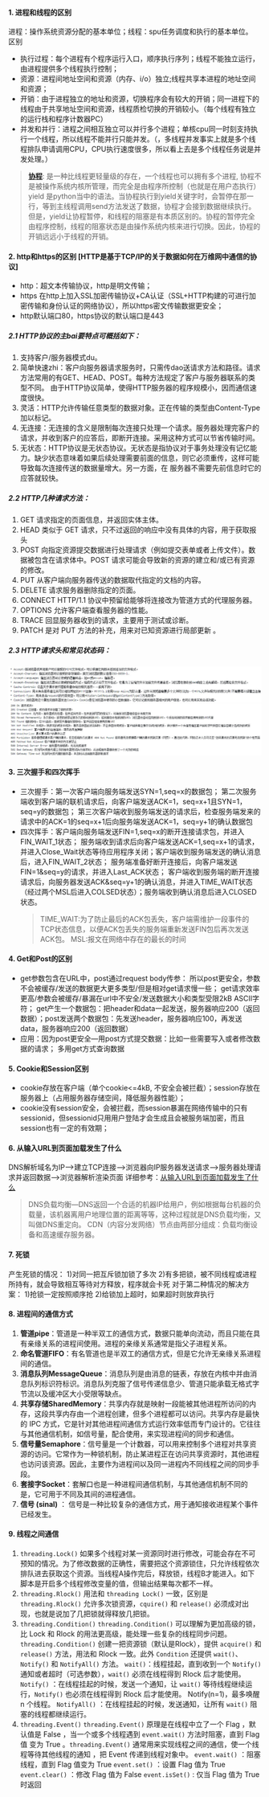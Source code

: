#### 1. 进程和线程的区别
进程：操作系统资源分配的基本单位；线程：spu任务调度和执行的基本单位。
区别
* 执行过程：每个进程有个程序运行入口，顺序执行序列；线程不能独立运行，由进程提供多个线程执行控制；
* 资源：进程间地址空间和资源（内存、i/o）独立;线程共享本进程的地址空间和资源；
* 开销：由于进程独立的地址和资源，切换程序会有较大的开销；同一进程下的线程由于共享地址空间和资源，线程质检切换的开销较小。（每个线程有独立的运行栈和程序计数器PC）
* 并发和并行：进程之间相互独立可以并行多个进程；单核cpu同一时刻支持执行一个线程，所以线程不能并行只能并发。（，多线程并发事实上就是多个线程排队申请调用CPU，CPU执行速度很多，所以看上去是多个线程任务说是并发处理。）
> **[协程](https://www.zhihu.com/question/342261454/answer/800062080)**: 是一种比线程更轻量级的存在，一个线程也可以拥有多个进程, 协程不是被操作系统内核所管理，而完全是由程序所控制（也就是在用户态执行） yield 是python当中的语法。当协程执行到yield关键字时，会暂停在那一行，等到主线程调用send方法发送了数据，协程才会接到数据继续执行。但是，yield让协程暂停，和线程的阻塞是有本质区别的。协程的暂停完全由程序控制，线程的阻塞状态是由操作系统内核来进行切换。因此，协程的开销远远小于线程的开销。

#### 2. http和https的区别   [HTTP是基于TCP/IP的关于数据如何在万维网中通信的协议]
* http：超文本传输协议，http是明文传输；
* https 在http上加入SSL加密传输协议+CA认证（SSL+HTTP构建的可进行加密传输和身份认证的网络协议），所以https密文传输数据更安全；
* http默认端口80，https协议的默认端口是443

 ##### 2.1 HTTP协议的主bai要特点可概括如下：
 1. 支持客户/服务器模式du。
 2. 简单快速zhi：客户向服务器请求服务时，只需传dao送请求方法和路径。请求方法常用的有GET、HEAD、POST。每种方法规定了客户与服务器联系的类型不同。
    由于HTTP协议简单，使得HTTP服务器的程序规模小，因而通信速度很快。
 3. 灵活：HTTP允许传输任意类型的数据对象。正在传输的类型由Content-Type加以标记。
 4. 无连接：无连接的含义是限制每次连接只处理一个请求。服务器处理完客户的请求，并收到客户的应答后，即断开连接。采用这种方式可以节省传输时间。
 5. 无状态：HTTP协议是无状态协议。无状态是指协议对于事务处理没有记忆能力。缺少状态意味着如果后续处理需要前面的信息，则它必须重传，这样可能导致每次连接传送的数据量增大。另一方面，在     服务器不需要先前信息时它的应答就较快。
 
 ##### 2.2 HTTP几种请求方法：
 1. GET 请求指定的页面信息，并返回实体主体。
 2. HEAD 类似于 GET 请求，只不过返回的响应中没有具体的内容，用于获取报头
 3. POST 向指定资源提交数据进行处理请求（例如提交表单或者上传文件）。数据被包含在请求体中。POST 请求可能会导致新的资源的建立和/或已有资源的修改。
 4. PUT 从客户端向服务器传送的数据取代指定的文档的内容。
 5. DELETE 请求服务器删除指定的页面。 
 6. CONNECT HTTP/1.1 协议中预留给能够将连接改为管道方式的代理服务器。
 7. OPTIONS 允许客户端查看服务器的性能。
 8. TRACE 回显服务器收到的请求，主要用于测试或诊断。
 9. PATCH 是对 PUT 方法的补充，用来对已知资源进行局部更新 。

 ##### 2.3 HTTP请求头和常见状态码：
 ![请求头](https://github.com/zhanghuy/testing_summary/blob/main/pic/http%E8%AF%B7%E6%B1%82%E5%A4%B4.jpg)
 ![状态码](https://github.com/zhanghuy/testing_summary/blob/main/pic/%E7%8A%B6%E6%80%81%E7%A0%81.jpg)

#### 3. 三次握手和四次挥手
* 三次握手：第一次客户端向服务端发送SYN=1,seq=x的数据包；
  第二次服务端收到客户端的联机请求后，向客户端发送ACK=1，seq=x+1且SYN=1，seq=y的数据包；
  第三次客户端收到服务端发送的请求后，检查服务端发来的请求中的ACK=1的seq=x+1后向服务端发送ACK=1，seq=y+1的确认数据包
* 四次挥手：客户端向服务端发送FIN=1,seq=x的断开连接请求包，并进入FIN_WAIT_1状态；
  服务端收到请求后向客户端发送ACK=1,seq=x+1的请求，并进入Close_Wait状态等待应用程序关闭；客户端收到服务端发送的确认消息后，进入FIN_WAIT_2状态；
  服务端准备好断开连接后，向客户端发送FIN=1&seq=y的请求，并进入Last_ACK状态；
  客户端收到服务端的断开连接请求后，向服务器发送ACK&seq=y+1的确认消息，并进入TIME_WAIT状态（经过两个MSL后进入COLSED状态）；服务端收到确认消息后进入CLOSED状态。
  > TIME_WAIT:为了防止最后的ACK包丢失，客户端需维护一段事件的TCP状态信息，以便ACK包丢失的服务端重新发送FIN包后再次发送ACK包。
  > MSL:报文在网络中存在的最长的时间
  
#### 4. Get和Post的区别
* get参数包含在URL中，post通过request body传参：
  所以post更安全，参数不会被缓存/发送的数据更大更多类型/但是相对get请求慢一些；
  get请求效率更高/参数会被缓存/暴漏在url中不安全/发送数据大小和类型受限2kB ASCII字符；
  get产生一个数据包：把header和data一起发送，服务器响应200（返回数据）；post发送两个数据包：先发送header，服务器响应100，再发送data，服务器响应200（返回数据）
* 应用：因为post更安全—用post方式提交数据：比如一些需要写入或者修改数据的请求；
  多用get方式查询数据
  
#### 5. Cookie和Session区别
* cookie存放在客户端（单个cookie<=4kB, 不安全会被拦截）；session存放在服务器上（占用服务器存储空间，降低服务器性能）；
* cookie没有session安全，会被拦截，而session暴漏在网络传输中的只有sessionid，但sessionid只用用户登陆才会生成且会被服务端加密，而且session也有一定的有效期；

#### 6. 从输入URL到页面加载发生了什么
DNS解析域名为IP——>建立TCP连接——>浏览器向IP服务器发送请求——>服务器处理请求并返回数据——>浏览器解析渲染页面
详细参考：[从输入URL到页面加载发生了什么](https://www.jianshu.com/p/a877684a4cdd) 
> DNS负载均衡—DNS返回一个合适的机器IP给用户，例如根据每台机器的负载量，该机器离用户地理位置的距离等等，这种过程就是DNS负载均衡，又叫做DNS重定向。
> CDN（内容分发网络）节点由两部分组成：负载均衡设备和高速缓存服务器。

#### 7. 死锁
产生死锁的情况： 
1)对同一把互斥锁加锁了多次 
2)有多把锁，被不同线程或进程所持有，就会导致相互等待对方释放，程序就会卡死
对于第二种情况的解决方案： 1)抢锁一定按照顺序抢 2)给锁加上超时，如果超时则放弃执行

####  8. 进程间的通信方式
1. **管道pipe**：管道是一种半双工的通信方式，数据只能单向流动，而且只能在具有亲缘关系的进程间使用。进程的亲缘关系通常是指父子进程关系。
2. **命名管道FIFO**：有名管道也是半双工的通信方式，但是它允许无亲缘关系进程间的通信。
3. **消息队列MessageQueue**：消息队列是由消息的链表，存放在内核中并由消息队列标识符标识。消息队列克服了信号传递信息少、管道只能承载无格式字节流以及缓冲区大小受限等缺点。
4. **共享存储SharedMemory**：共享内存就是映射一段能被其他进程所访问的内存，这段共享内存由一个进程创建，但多个进程都可以访问。共享内存是最快的 IPC 方式，它是针对其他进程间通信方式运行效率低而专门设计的。它往往与其他通信机制，如信号量，配合使用，来实现进程间的同步和通信。
5. **信号量Semaphore**：信号量是一个计数器，可以用来控制多个进程对共享资源的访问。它常作为一种锁机制，防止某进程正在访问共享资源时，其他进程也访问该资源。因此，主要作为进程间以及同一进程内不同线程之间的同步手段。
6. **套接字Socket**：套解口也是一种进程间通信机制，与其他通信机制不同的是，它可用于不同及其间的进程通信。
7. **信号 (sinal)** ： 信号是一种比较复杂的通信方式，用于通知接收进程某个事件已经发生。

####  9. 线程之间通信
1. `threading.Lock()` 如果多个线程对某一资源同时进行修改，可能会存在不可预知的情况。为了修改数据的正确性，需要把这个资源锁住，只允许线程依次排队进去获取这个资源。当线程A操作完后，释放锁，线程B才能进入。如下脚本是开启多个线程修改变量的值，但输出结果每次都不一样。
2. `threading.Rlock()` 用法和 `threading Lock()` 一致，区别是 `threading.Rlock()` 允许多次锁资源，`cquire()` 和 `release()` 必须成对出现，也就是说加了几把锁就得释放几把锁。
3. `threading.Condition()` `threading.Condition()` 可以理解为更加高级的锁，比 Lock 和 Rlock 的用法更高级，能处理一些复杂的线程同步问题。`threading.Condition()` 创建一把资源锁（默认是Rlock），提供 `acquire()` 和 `release()` 方法，用法和 Rlock 一致。此外 `Condition` 还提供 `wait()`、`Notify()` 和 `NotifyAll()` 方法。
`wait()`：线程挂起，直到收到一个 `Notify()` 通知或者超时（可选参数），`wait()` 必须在线程得到 Rlock 后才能使用。
`Notify()` ：在线程挂起的时候，发送一个通知，让 `wait()` 等待线程继续运行，`Notify()` 也必须在线程得到 Rlock 后才能使用。 Notify(n=1)，最多唤醒 n 个线程。
`NotifyAll()` ：在线程挂起的时候，发送通知，让所有 `wait()` 阻塞的线程都继续运行。
4. `threading.Event()` `threading.Event()` 原理是在线程中立了一个 Flag ，默认值是 False ，当一个或多个线程遇到 `event.wait()` 方法时阻塞，直到 Flag 值 变为 True 。`threading.Event()` 通常用来实现线程之间的通信，使一个线程等待其他线程的通知 ，把 Event 传递到线程对象中。
`event.wait()` ：阻塞线程，直到 Flag 值变为 True
`event.set()` ：设置 Flag 值为 True
`event.clear()` ：修改 Flag 值为 False
`event.isSet()` : 仅当 Flag 值为 True 时返回
